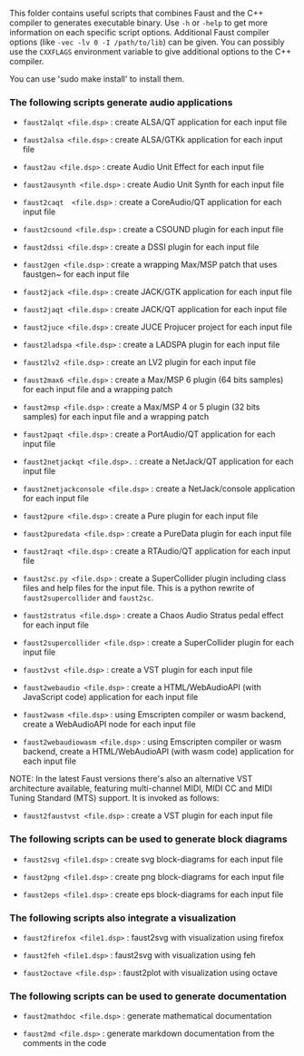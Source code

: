 

This folder contains useful scripts that combines Faust and the C++ compiler to generates executable binary. Use `-h` or `-help` to get more information on each specific script options. Additional  Faust compiler options (like `-vec -lv 0 -I /path/to/lib`) can be given. You can possibly use the  `CXXFLAGS` environment variable to give additional options to the C++ compiler.

You can use 'sudo make install' to install them. 

###  The following scripts generate audio applications

* `faust2alqt <file.dsp>` : create ALSA/QT application for each input file

* `faust2alsa <file.dsp>` : create ALSA/GTKk application for each input file

* `faust2au <file.dsp>` : create Audio Unit Effect for each input file

* `faust2ausynth <file.dsp>` : create Audio Unit Synth for each input file

* `faust2caqt  <file.dsp>` : create a CoreAudio/QT application for each input file

* `faust2csound <file.dsp>` : create a CSOUND plugin for each input file

* `faust2dssi <file.dsp>` : create a DSSI plugin for each input file

* `faust2gen <file.dsp>` : create a wrapping Max/MSP patch that uses faustgen~ for each input file

* `faust2jack <file.dsp>` : create JACK/GTK application for each input file

* `faust2jaqt <file.dsp>` : create JACK/QT application for each input file

* `faust2juce <file.dsp>` : create JUCE Projucer project for each input file

* `faust2ladspa <file.dsp>` : create a LADSPA plugin for each input file

* `faust2lv2 <file.dsp>` : create an LV2 plugin for each input file

* `faust2max6 <file.dsp>` : create a Max/MSP 6 plugin (64 bits samples) for each input file and a wrapping patch

* `faust2msp <file.dsp>` : create a Max/MSP 4 or 5 plugin (32 bits samples) for each input file and a wrapping patch

* `faust2paqt <file.dsp>` : create a PortAudio/QT application for each input file

* `faust2netjackqt <file.dsp>.` : create a NetJack/QT application for each input file

* `faust2netjackconsole <file.dsp>` : create a NetJack/console application for each input file

* `faust2pure <file.dsp>` : create a Pure plugin for each input file

* `faust2puredata <file.dsp>` : create a PureData plugin for each input file

* `faust2raqt <file.dsp>` : create a RTAudio/QT application for each input file

* `faust2sc.py <file.dsp>` : create a SuperCollider plugin including class files and help files for the input file. This is a python rewrite of `faust2supercollider` and `faust2sc`. 

* `faust2stratus <file.dsp>` : create a Chaos Audio Stratus pedal effect for each input file

* `faust2supercollider <file.dsp>` : create a SuperCollider plugin for each input file

* `faust2vst <file.dsp>` : create a VST plugin for each input file

* `faust2webaudio <file.dsp>` : create a HTML/WebAudioAPI (with JavaScript code) application for each input file
  
* `faust2wasm <file.dsp>` : using Emscripten compiler or wasm backend, create a WebAudioAPI node for each input file

* `faust2webaudiowasm <file.dsp>` : using Emscripten compiler or wasm backend, create a HTML/WebAudioAPI (with wasm code) application for each input file


NOTE: In the latest Faust versions there's also an alternative VST architecture available, featuring multi-channel MIDI, MIDI CC and MIDI Tuning Standard (MTS) support. It is invoked as follows:

* `faust2faustvst <file.dsp>` : create a VST plugin for each input file


### The following scripts can be used to generate block diagrams

* `faust2svg <file1.dsp>` : create svg block-diagrams for each input file

* `faust2png <file1.dsp>` : create png block-diagrams for each input file

* `faust2eps <file1.dsp>` : create eps block-diagrams for each input file


### The following scripts also integrate a visualization

* `faust2firefox <file1.dsp>` : faust2svg with visualization using firefox

* `faust2feh <file1.dsp>` : faust2svg with visualization using feh

* `faust2octave <file.dsp>` : faust2plot with visualization using octave   


### The following scripts can be used to generate documentation

* `faust2mathdoc <file.dsp>` : generate mathematical documentation 

* `faust2md <file.dsp>` : generate markdown documentation from the comments in the code
